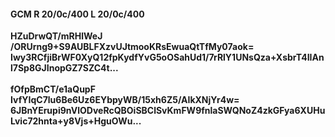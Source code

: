 #### GCM R 20/0c/400 L 20/0c/400
**HZuDrwQT/mRHlWeJ**<br/>**/ORUrng9+S9AUBLFXzvUJtmooKRsEwuaQtTfMy07aok=**<br/>**Iwy3RCfjiBrWF0XyQ12fpKydfYvG5oOSahUd1/7rRlY1UNsQza+XsbrT4IIAnl7Sp8GJInopGZ7SZC4t...**<br/><br/>
**fOfpBmCT/e1aQupF**<br/>**IvfYIqC7lu6Be6Uz6EYbpyWB/15xh6Z5/AIkXNjYr4w=**<br/>**6JBnYErupi9nVlODveRcQBOiSBClSvKmFW9fnlaSWQNoZ4zkGFya6XUHuLvic72hnta+y8Vjs+HguOWu...**